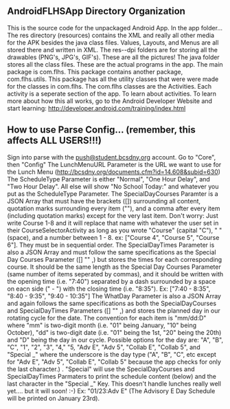 ## AndroidFLHSApp Directory Organization
This is the source code for the unpackaged Android App.
In the app folder...
The res directory (resources) contains the XML and really all other media for the APK besides the java class files.
Values, Layouts, and Menus are all stored there and written in XML.
The res--dpi folders are for storing all the drawables (PNG's, JPG's, GIF's). These are all the pictures!
The java folder stores all the class files. These are the actual programs in the app. 
The main package is com.flhs. This package contains another package, com.flhs.utils. This package has all the utility classes
that were were made for the classes in com.flhs.
The com.flhs classes are the Activities. Each activity is a seperate section of the app. To learn about activities.
To learn more about how this all works, go to the Android Developer Website and start learning: http://developer.android.com/training/index.html

## How to use Parse Config... (remember, this affects ALL USERS!!!)
Sign into parse with the push@student.bcsdny.org account.
Go to "Core", then "Config"
The LunchMenuURL Parameter is the URL we want to use for the Lunch Menu (http://bcsdny.org/documents.cfm?id=14.608&subid=630)
The ScheduleType Parameter is either "Normal", "One Hour Delay", and "Two Hour Delay". All else will show "No School Today:" and whatever you put as the ScheduleType Parameter.
The SpecialDayCourses Paramter is a JSON Array that must have the brackets ([]) surrounding all content, quotation marks surrounding every item (""), and a comma after every item (including quotation marks) except for the very last item. Don't worry: Just write Course 1-8 and it will replace that name with whatever the user set in their CourseSelectorActivity as long as you wrote "Course" (capital "C"), " " (space), and a number between 1 - 8. ex: ["Course 4", "Course 5", "Course 6"]. They must be in sequential order.
The SpecialDayTimes Parameter is also a JSON Array and must follow the same specifications as the Special Day Courses Parameter ([] "" ,) but stores the times for each corresponding course. It should be the same length as the Special Day Courses Parameter (same number of items seperated by commas), and it should be written with the opening time (i.e. "7:40") separated by a dash surrounded by a space on eacn side (" - ") with the closing time (i.e. "8:35"). Ex: ["7:40 - 8:35", "8:40 - 9:35", "9:40 - 10:35"]
The WhatDay Parameter is also a JSON Array and again follows the same specifications as both the SpecialDayCourses and SpecialDayTimes Parameters ([] "" ,) and stores the planned day in our rotating cycle for the date. The convention for each item is "mm/dd:D" where "mm" is two-digit month (i.e. "01" being January, "10" being October), "dd" is two-digit date (i.e. "01" being the 1st, "20" being the 20th) and "D" being the day in our cycle. Possible options for the day are: "A", "B", "C", "1", "2", "3", "4," "5, "Adv E", "Adv 5", "Collab E", "Collab 5", and "Special _" where the underscore is the day type ("A", "B", "C", etc except for "Adv E", "Adv 5", "Collab E", "Collab 5" because the app checks for only the last character.) . "Special" will use the SpecialDayCourses and SpecialDayTimes Parmaters to print the schedule content (below) and the last character in the "Special _" Key. This doesn't handle lunches really well yet.... but it will soon! :-)  Ex: "01/23:Adv E" (The Advisory E Day Schedule will be printed on January 23rd).
